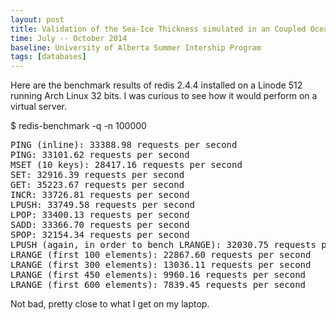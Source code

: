 ```yaml
---
layout: post
title: Validation of the Sea-Ice Thickness simulated in an Coupled Ocean-Sea Ice Model
time: July -- October 2014
baseline: University of Alberta Summer Intership Program
tags: [databases]
---
```


Here are the benchmark results of redis 2.4.4 installed on a Linode 512 running Arch Linux 32 bits. I was curious to see how it would perform on a virtual server.

$ redis-benchmark -q -n 100000

<pre>PING (inline): 33388.98 requests per second
PING: 33101.62 requests per second
MSET (10 keys): 28417.16 requests per second
SET: 32916.39 requests per second
GET: 35223.67 requests per second
INCR: 33726.81 requests per second
LPUSH: 33749.58 requests per second
LPOP: 33400.13 requests per second
SADD: 33366.70 requests per second
SPOP: 32154.34 requests per second
LPUSH (again, in order to bench LRANGE): 32030.75 requests per second
LRANGE (first 100 elements): 22867.60 requests per second
LRANGE (first 300 elements): 13036.11 requests per second
LRANGE (first 450 elements): 9960.16 requests per second
LRANGE (first 600 elements): 7839.45 requests per second</pre>

Not bad, pretty close to what I get on my laptop.